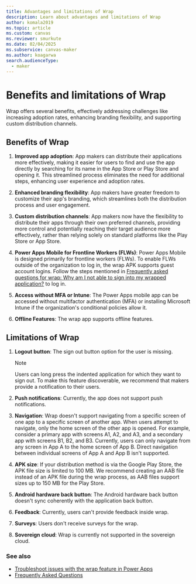 ```yaml
---
title: Advantages and limitations of Wrap
description: Learn about advantages and limitations of Wrap
author: komala2019
ms.topic: article
ms.custom: canvas
ms.reviewer: smurkute
ms.date: 02/04/2025
ms.subservice: canvas-maker
ms.author: koagarwa
search.audienceType: 
  - maker
---
```


# Benefits and limitations of Wrap

Wrap offers several benefits, effectively addressing challenges like increasing adoption rates, enhancing branding flexibility, and supporting custom distribution channels.

## Benefits of Wrap

1. **Improved app adoption**: App makers can distribute their applications more effectively, making it easier for users to find and use the app directly by searching for its name in the App Store or Play Store and opening it. This streamlined process eliminates the need for additional steps, enhancing user experience and adoption rates.

1. **Enhanced branding flexibility**: App makers have greater freedom to customize their app's branding, which streamlines both the distribution process and user engagement.

1. **Custom distribution channels**: App makers now have the flexibility to distribute their apps through their own preferred channels, providing more control and potentially reaching their target audience more effectively, rather than relying solely on standard platforms like the Play Store or App Store.

1. **Power Apps Mobile for Frontline Workers (FLWs)**: Power Apps Mobile is designed primarily for frontline workers (FLWs). To enable FLWs outside of the organization to log in, the wrap APK supports guest account logins. Follow the steps mentioned in [Frequently asked questions for wrap: Why am I not able to sign into my wrapped application?](faq.yml#why-am-i-not-able-to-sign-into-my-wrapped-application) to log in.

1. **Access without MFA or Intune**: The Power Apps mobile app can be accessed without multifactor authentication (MFA) or installing Microsoft Intune if the organization's conditional policies allow it.

1. **Offline Features**: The wrap app supports offline features.

## Limitations of Wrap

1. **Logout button**: The sign out button option for the user is missing.
   > [!NOTE]
   > Users can long press the indented application for which they want to sign out. To make this feature discoverable, we recommend that makers provide a notification to their users.

1. **Push notifications**:  Currently, the app does not support push notifications.

1. **Navigation**: Wrap doesn't support navigating from a specific screen of one app to a specific screen of another app. When users attempt to navigate, only the home screen of the other app is opened. For example, consider a primary app with screens A1, A2, and A3, and a secondary app with screens B1, B2, and B3. Currently, users can only navigate from any screen in App A to the home screen of App B. Direct navigation between individual screens of App A and App B isn't supported.

1. **APK size**: If your distribution method is via the Google Play Store, the APK file size is limited to 100 MB. We recommend creating an AAB file instead of an APK file during the wrap process, as AAB files support sizes up to 150 MB for the Play Store.

1. **Android hardware back button**: The Android hardware back button doesn't sync coherently with the application back button.

1. **Feedback**:  Currently, users can't provide feedback inside wrap.

1. **Surveys**: Users don't receive surveys for the wrap.

1. **Sovereign cloud**: Wrap is currently not supported in the sovereign cloud.

### See also

- [Troubleshoot issues with the wrap feature in Power Apps](/troubleshoot/power-platform/power-apps/manage-apps-and-solutions/wrap-issues)
- [Frequently Asked Questions](faq.yml)